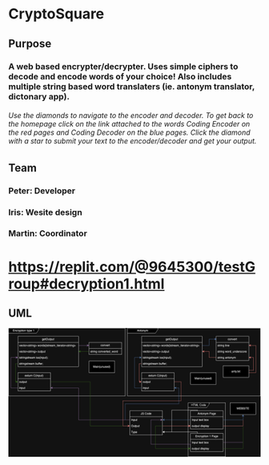 # CryptoSquare

## Purpose

### A web based encrypter/decrypter. Uses simple ciphers to decode and encode words of your choice! Also includes multiple string based word translaters (ie. antonym translator, dictonary app). 

###### Use the diamonds to navigate to the encoder and decoder. To get back to the homepage click on the link attached to the words Coding Encoder on the red pages and Coding Decoder on the blue pages. Click the diamond with a star to submit your text to the encoder/decoder and get your output.

## Team

### Peter: Developer

### Iris: Wesite design

### Martin: Coordinator

# https://replit.com/@9645300/testGroup#decryption1.html

## UML

![UML](https://github.com/Sphynxcat48/Encrypter/blob/a7f4899324914b2fb1d6c3aadf7502ebc2d5d66a/uml/Untitled%20Diagram.drawio.png)

